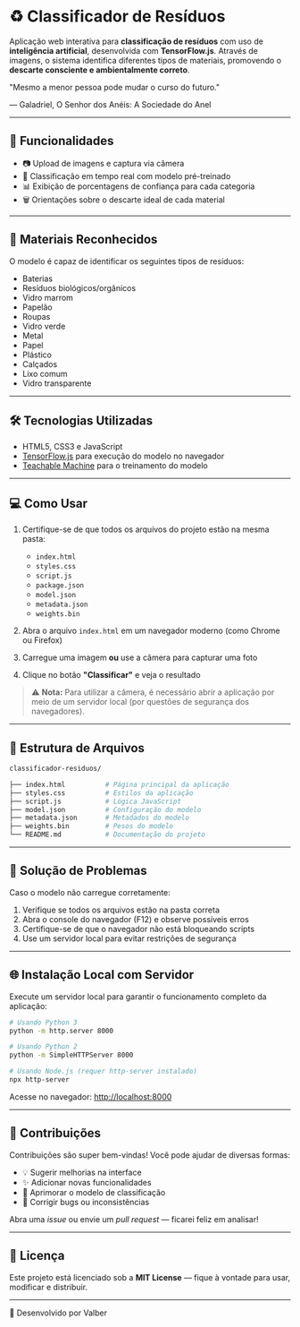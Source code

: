 # ♻️ Classificador de Resíduos

Aplicação web interativa para **classificação de resíduos** com uso de **inteligência artificial**, desenvolvida com **TensorFlow.js**. Através de imagens, o sistema identifica diferentes tipos de materiais, promovendo o **descarte consciente e ambientalmente correto**.


"Mesmo a menor pessoa pode mudar o curso do futuro."

— Galadriel, O Senhor dos Anéis: A Sociedade do Anel

---

## 🚀 Funcionalidades

- 📷 Upload de imagens e captura via câmera
- 🧠 Classificação em tempo real com modelo pré-treinado
- 📊 Exibição de porcentagens de confiança para cada categoria
- 🗑️ Orientações sobre o descarte ideal de cada material

---

## 🧪 Materiais Reconhecidos

O modelo é capaz de identificar os seguintes tipos de resíduos:

- Baterias
- Resíduos biológicos/orgânicos
- Vidro marrom
- Papelão
- Roupas
- Vidro verde
- Metal
- Papel
- Plástico
- Calçados
- Lixo comum
- Vidro transparente

---

## 🛠️ Tecnologias Utilizadas

- HTML5, CSS3 e JavaScript
- [TensorFlow.js](https://www.tensorflow.org/js) para execução do modelo no navegador
- [Teachable Machine](https://teachablemachine.withgoogle.com/) para o treinamento do modelo

---

## 💻 Como Usar

1. Certifique-se de que todos os arquivos do projeto estão na mesma pasta:
   - `index.html`
   - `styles.css`
   - `script.js`
   - `package.json`
   - `model.json`
   - `metadata.json`
   - `weights.bin`

2. Abra o arquivo `index.html` em um navegador moderno (como Chrome ou Firefox)

3. Carregue uma imagem **ou** use a câmera para capturar uma foto

4. Clique no botão **"Classificar"** e veja o resultado

> ⚠️ **Nota:** Para utilizar a câmera, é necessário abrir a aplicação por meio de um servidor local (por questões de segurança dos navegadores).

---

## 📁 Estrutura de Arquivos

```bash
classificador-residuos/

├── index.html          # Página principal da aplicação
├── styles.css          # Estilos da aplicação
├── script.js           # Lógica JavaScript
├── model.json          # Configuração do modelo
├── metadata.json       # Metadados do modelo
├── weights.bin         # Pesos do modelo
└── README.md           # Documentação do projeto
```

---

## 🧩 Solução de Problemas

Caso o modelo não carregue corretamente:

1. Verifique se todos os arquivos estão na pasta correta
2. Abra o console do navegador (F12) e observe possíveis erros
3. Certifique-se de que o navegador não está bloqueando scripts
4. Use um servidor local para evitar restrições de segurança

---

## 🌐 Instalação Local com Servidor

Execute um servidor local para garantir o funcionamento completo da aplicação:

```bash
# Usando Python 3
python -m http.server 8000

# Usando Python 2
python -m SimpleHTTPServer 8000

# Usando Node.js (requer http-server instalado)
npx http-server
```

Acesse no navegador: [http://localhost:8000](http://localhost:8000)

---

## 🤝 Contribuições

Contribuições são super bem-vindas! Você pode ajudar de diversas formas:

- 💡 Sugerir melhorias na interface
- ✨ Adicionar novas funcionalidades
- 🧠 Aprimorar o modelo de classificação
- 🐞 Corrigir bugs ou inconsistências

Abra uma *issue* ou envie um *pull request* — ficarei feliz em analisar!

---

## 📄 Licença

Este projeto está licenciado sob a **MIT License** — fique à vontade para usar, modificar e distribuir.

---


🎯 Desenvolvido por Valber

